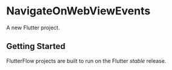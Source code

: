 # NavigateOnWebViewEvents

A new Flutter project.

## Getting Started

FlutterFlow projects are built to run on the Flutter _stable_ release.
